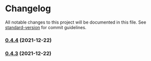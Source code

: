 # Changelog

All notable changes to this project will be documented in this file. See [standard-version](https://github.com/conventional-changelog/standard-version) for commit guidelines.

### [0.4.4](https://github.com/wsypower/wsy-vue3-template/compare/v0.4.3...v0.4.4) (2021-12-22)

### [0.4.3](https://github.com/wsypower/wsy-vue3-template/compare/v0.4.2...v0.4.3) (2021-12-22)
